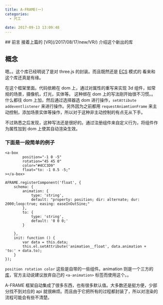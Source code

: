 ```yaml
---
title: A-FRAME(一)
categories:
  - 尺工
 
date: 2017-09-13 13:09:48
---
```

<p></p>
<!-- more -->
## 前言
接着上篇的 [VR](/2017/08/17/new/VR/) 介绍这个新出的库

## 概念
嗯。。这个库已经明说了是对 three.js 的封装。而且既然还是 [ECS](/2017/08/07/尺工/ECS/) 模式的
看来和这个库还真是有缘。

在这个框架里面。代码依赖在 dom 上，通过对属性的重写来实现 3d 组件，如常规的场景，摄像机，灯光，实体等。
这种绑在 dom 上的写法刚开始很不习惯。。什么都往 dom 上加，然后通过选择器选 dom 进行操作，`setAttibute addeventlistener` 来进行操作。另外因为之前都用 `requestAniamtionFrame` 来主动控制，添加场景实体等操作，所以对于这种非主动控制的有点无从下手。

不过熟悉之后发现，这种写法还是很好的。通过注册组件来自定义行为，将组件作为属性加到 dom 上使其自动渲染生效。

### 下面是一段简单的例子
```
<a-box 
		position="-1 0 -5" 
		rotation="45 45 0" 
		color="#4CC3D9"
		float="to: -1 0.5 -5;"
></a-box>

AFRAME.registerComponent('float', {
	schema: {
		animation: {
			type: 'string',
			default: "property: position; dir: alternate; dur: 2000;loop:true; easing: easeInOutSine;"
		},
		to: {
			type: 'string',
			default: '0 0 0;'
		}

	},
	init: function () {
		var data = this.data;
		this.el.setAttribute('animation__float', data.animation + 'to:' + data.to);
	}
});

```

`position rotation color` 这些是自带的一些组件。animation 则是一个三方的[库](https://github.com/ngokevin/kframe/tree/master/components/animation/)，官方主动说建议放弃自己的 `<a-animation>` 标签而使用这个。。

A-FRAME 框架自动集成了很多东西，也有很多默认值。大多数还是挺方便，少部分找不到对应的 api 就很麻烦。而且由于它把所有的过程都封装了，所以对渲染的流程可能会有些不清楚。
